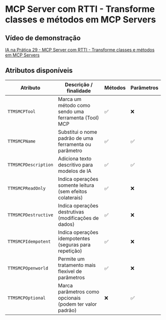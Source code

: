 # MCP Server com RTTI - Transforme classes e métodos em MCP Servers

## Vídeo de demonstração
[IA na Prática 29 - MCP Server com RTTI - Transforme classes e métodos em MCP Servers](https://www.youtube.com/watch?v=zc5Bza73nJs&list=PLLHSz4dOnnN237tIxJI10E5cy1dgXJxgP)

## Atributos disponíveis
| Atributo             | Descrição / finalidade                                              | Métodos | Parâmetros |
| -------------------- | ------------------------------------------------------------------- | ------- | ---------- |
| `TTMSMCPTool`        | Marca um método como sendo uma ferramenta (Tool) MCP                | ✅       | ❌          |
| `TTMSMCPName`        | Substitui o nome padrão de uma ferramenta ou parâmetro              | ✅       | ✅          |
| `TTMSMCPDescription` | Adiciona texto descritivo para modelos de IA                        | ✅       | ✅          |
| `TTMSMCPReadOnly`    | Indica operações somente leitura (sem efeitos colaterais)           | ✅       | ❌          |
| `TTMSMCPDestructive` | Indica operações destrutivas (modificações de dados)                | ✅       | ❌          |
| `TTMSMCPIdempotent`  | Indica operações idempotentes (seguras para repetição)              | ✅       | ❌          |
| `TTMSMCPOpenworld`   | Permite um tratamento mais flexível de parâmetros                   | ✅       | ❌          |
| `TTMSMCPOptional`    | Marca parâmetros como opcionais (podem ter valor padrão)            | ❌       | ✅          |


